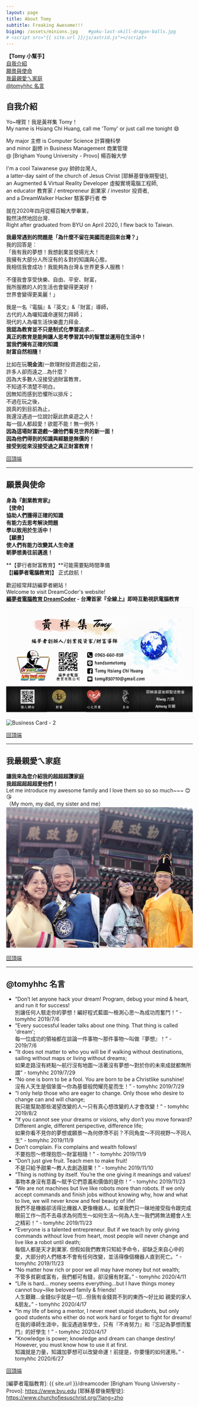 ```yaml
---
layout: page
title: About Tomy
subtitle: Freaking Awesome!!! 
bigimg: /assets/minions.jpg    #goku-last-skill-dragon-balls.jpg
# <script src="{{ site.url }}/js/astrid.js"></script>
---
```


<b name="top">【Tomy 小幫手】</b>  
[自我介紹](#自我介紹)  
[願景與使命](#願景與使命)  
[我最親愛ㄟ家庭](#我最親愛ㄟ家庭)  
[@tomyhhc 名言](#tomyhhc-名言)  

## 自我介紹

Yo~哩賀！我是黃祥集 Tomy！  
My name is Hsiang Chi Huang, call me 'Tomy' or just call me tonight :smile: 

My major 主修 is Computer Science 計算機科學  
and minor 副修 in Business  Management 商業管理  
@ [Brigham Young University - Provo] 楊百翰大學  

I'm a cool Taiwanese guy 帥帥台灣人,  
a latter-day saint of the church of Jesus Christ [耶穌基督後期聖徒],  
an Augmented & Virtual Reality Developer 虛擬實境電腦工程師,  
an educator 教育家 / entrepreneur 創業家 / investor 投資者,  
and a DreamWalker Hacker 駭客夢行者 :sunglasses:

就在2020年四月從楊百翰大學畢業，  
毅然決然地回台灣．  
Right after graduated from BYU on April 2020, I flew back to Taiwan.

**我最常遇到的問題是「為什麼不留在美國而是回來台灣？」**  
我的回答是：  
「我有我的夢想！我想創業並發揚光大！  
我擁有大部分人所沒有的＆對的知識與心態，  
我相信我會成功！我能夠為台灣＆世界更多人服務！  

不僅我會享受快樂、自由、平安、財富，  
我所服務的人的生活也會變得更美好！  
世界會變得更美麗！」

我是一名『電腦』&『英文』&『財富』導師，  
古代的人為囉知識命運努力拜師；  
現代的人為囉生活快樂盡力拜金．  
**我認為教育並不只是制式化學習追求...**  
**真正的教育是能夠讓人思考學習其中的智慧並運用在生活中！**  
**當我們擁有正確的知識**  
**財富自然相隨！**

比如在玩**現金流**(一款理財投資遊戲)之前，  
許多人卻而遠之...為什麼？  
因為大多數人沒接受過財富教育，  
不知道不清楚不明白，  
因無知而感到恐懼所以排斥；  
不過在玩之後，  
說真的到目前為止，  
我還沒遇過一位說討厭此款桌遊之人！  
每一個人都超愛！欲罷不能！無一例外！  
**因為這場財富遊戲～讓他們看見世界的新一面！**  
**因為他們得到的知識與經驗是無價的！**  
**接受到從來沒接受過之真正財富教育！**

[回頂端](#top) 

---

## 願景與使命

**身為『創業教育家』**  
**【使命】**  
**協助人們獲得正確的知識**  
**有能力去思考解決問題**  
**學以致用於生活中！**  
**【願景】**  
**使人們有能力改變其人生命運**  
**朝夢想勇往前邁進！**

**【夢行者財富教育】**可能需要點時間準備  
**【[編夢者電腦教育]】**  正式啟航！

歡迎經常拜訪編夢者網站！  
Welcome to visit DreamCoder's website!  
**[編夢者電腦教育 DreamCoder] - 台灣首家『全線上』即時互動視訊電腦教育**

![Business Card - 1](/assets/aboutme/BC-1.png)
![Business Card - 2](/assets/aboutme/BC-2.png)

[回頂端](#top) 

---

## 我最親愛ㄟ家庭

**讓我來為您介紹我的超超超讚家庭**  
**我超超超超超愛他們！**  
Let me introduce my awesome family and I love them so so so much~~~ :blush: :kissing_heart:    
（My mom, my dad, my sister and me）
![黃家庭](/assets/aboutme/about-family.jpg)

[回頂端](#top) 

---

## @tomyhhc 名言

* “Don’t let anyone hack your dream! Program, debug your mind & heart, and run it for success!  
別讓任何人駭走你的夢想！編好程式藍圖～檢測心思～為成功而奮鬥！” - tomyhhc 2019/7/6
* “Every successful leader talks about one thing. That thing is called 'dream';  
每一位成功的領袖都在談論一件事物～那件事物～叫做『夢想』！” - 2019/7/6
* “It does not matter to who you will be if walking without destinations, sailing without maps or living without dreams;  
如果走路沒有終點～航行沒有地圖～活著沒有夢想～對於你的未來成就都無所謂” - tomyhhc 2019/7/29
* “No one is born to be a fool. You are born to be a Christlike sunshine!  
沒有人天生是個笨蛋～你為基督般閃耀亮星而生！” - tomyhhc 2019/7/29
* “I only help those who are eager to change. Only those who desire to change can and will change;  
我只能幫助那些渴望改變的人～只有真心想改變的人才會改變！“ - tomyhhc 2019/8/2
* “If you cannot see your dreams or visions, why don’t you move forward?  Different angle, different perspective, difference life;  
如果你看不見你的夢想或願景～為何停滯不前？不同角度～不同視野～不同人生" - tomyhhc 2019/11/9
* Don’t complain. Fix complains and wealth follows!  
不要抱怨～修理抱怨～財富相隨！" - tomyhhc 2019/11/9
* “Don’t just give fruit. Teach men to make fruit!  
不是只給予甜果～教人去創造甜果！” - tomyhhc 2019/11/10
* “Thing is nothing by itself. You’re the one giving it meanings and values!  
事物本身沒有意義～賦予它們意義和價值的是你！“ - tomyhhc 2019/11/23
* “We are not machines but live like robots more than robots. If we only accept commands and finish jobs without knowing why, how and what to live, we will never know and feel beauty of life!  
我們不是機器卻活得比機器人更像機器人。如果我們只一昧地接受指令跟完成眼前工作～而不去尋求為何而生～如何生活～何為人生～我們將無法體會人生之精彩！” - tomyhhc 2019/11/23
* “Everyone is a talented entrepreneur. But if we teach by only giving commands without love from heart, most people will never change and live like a robot until death;  
每個人都是天才創業家. 但假如我們教育只知給予命令，卻缺乏來自心中的愛，大部分的人們根本不會有任何改變，並活得像個機器人直到死亡。“ - tomyhhc 2019/11/23
* “No matter how rich or poor we all may have money but not wealth;   
不管多貧窮或富有，我們都可有錢，卻沒擁有財富。” - tomyhhc 2020/4/11
* “Life is hard… money seems everything…but I have things money cannot buy~like beloved family & friends!  
人生艱難...金錢似乎就是一切...但我有金錢買不到的東西～好比如 親愛的家人&朋友。” - tomyhhc 2020/4/17
* “In my life of being a mentor, I never meet stupid students, but only good students who either do not work hard or forget to fight for dreams!  
在我的導師生涯中，我沒遇過笨學生，只有『不肯努力』和『忘記為夢想而奮鬥』的好學生！” - tomyhhc 2020/4/17
* “Knowledge is power; knowledge and dream can change destiny! However, you must know how to use it at first.  
知識就是力量，知識加夢想可以改變命運！前提是，你要懂的如何運用。” - tomyhhc 2020/6/27

[回頂端](#top) 

[編夢者電腦教育 DreamCoder]: https://tomyhhc.com
[編夢者電腦教育]: {{ site.url }}/dreamcoder
[Brigham Young University - Provo]: https://www.byu.edu
[耶穌基督後期聖徒]: https://www.churchofjesuschrist.org/?lang=zho
